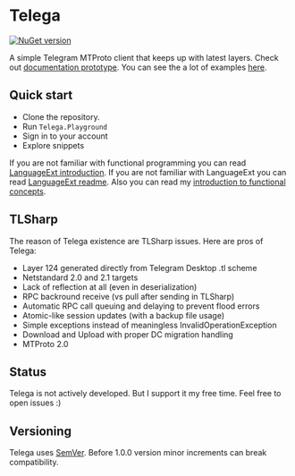 # Telega

[![NuGet version](https://badge.fury.io/nu/Telega.svg)](https://www.nuget.org/packages/Telega)

A simple Telegram MTProto client that keeps up with latest layers.
Check out [documentation prototype](https://ilyalatt.github.io/Telega/docs).
You can see the a lot of examples [here](https://github.com/ilyalatt/Telega/tree/master/Telega.Playground/Program.cs).

## Quick start

* Clone the repository.
* Run `Telega.Playground`
* Sign in to your account
* Explore snippets

If you are not familiar with functional programming you can read [LanguageExt introduction](https://github.com/louthy/language-ext/wiki/Thinking-Functionally:-Introduction).
If you are not familiar with LanguageExt you can read [LanguageExt readme](https://github.com/louthy/language-ext).
Also you can read my [introduction to functional concepts](https://github.com/ilyalatt/Telega/wiki/Introduction).

## TLSharp

The reason of Telega existence are TLSharp issues. Here are pros of Telega:

* Layer 124 generated directly from Telegram Desktop .tl scheme
* Netstandard 2.0 and 2.1 targets
* Lack of reflection at all (even in deserialization)
* RPC backround receive (vs pull after sending in TLSharp)
* Automatic RPC call queuing and delaying to prevent flood errors
* Atomic-like session updates (with a backup file usage)
* Simple exceptions instead of meaningless InvalidOperationException
* Download and Upload with proper DC migration handling
* MTProto 2.0

## Status

Telega is not actively developed. But I support it my free time. Feel free to open issues :)

## Versioning

Telega uses [SemVer](https://semver.org/). Before 1.0.0 version minor increments can break compatibility.
